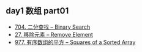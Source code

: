 ## day1 数组 part01

- [704. 二分查找 – Binary Search](704-binary-search.md)
- [27. 移除元素 – Remove Element](27-remove-element.md)
- [977. 有序数组的平方 – Squares of a Sorted Array](977-squares-of-sorted-array.md)

